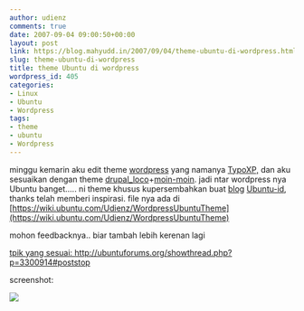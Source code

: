```yaml
---
author: udienz
comments: true
date: 2007-09-04 09:00:50+00:00
layout: post
link: https://blog.mahyudd.in/2007/09/04/theme-ubuntu-di-wordpress.html
slug: theme-ubuntu-di-wordpress
title: theme Ubuntu di wordpress
wordpress_id: 405
categories:
- Linux
- Ubuntu
- Wordpress
tags:
- theme
- ubuntu
- Wordpress
---
```


minggu kemarin aku edit theme [wordpress](http://wordpress.org) yang namanya [TypoXP,](http://www.sunaryohadi.info/typoxp-theme.htm) dan aku sesuaikan dengan theme [drupal_loco](https://launchpad.net/loco-drupal/)+[moin-moin](http://moinmoin.wikiwikiweb.de/). jadi ntar wordpress nya Ubuntu banget..... ni theme khusus kupersembahkan buat [blog](http://ubuntulinux.or.id/blog/) [Ubuntu-id](http://www.ubuntu-id.org/), thanks telah memberi inspirasi. file nya ada di [https://wiki.ubuntu.com/Udienz/WordpressUbuntuTheme](https://wiki.ubuntu.com/Udienz/WordpressUbuntuTheme)


mohon feedbacknya.. biar tambah lebih kerenan lagi

[tpik yang sesuai: http://ubuntuforums.org/showthread.php?p=3300914#poststop ](http://ubuntuforums.org/showthread.php?p=3300914#poststop)

screenshot:

![](https://wiki.ubuntu.com/Udienz/WordpressUbuntuTheme?action=AttachFile&do=get&target=screenshot.png)
